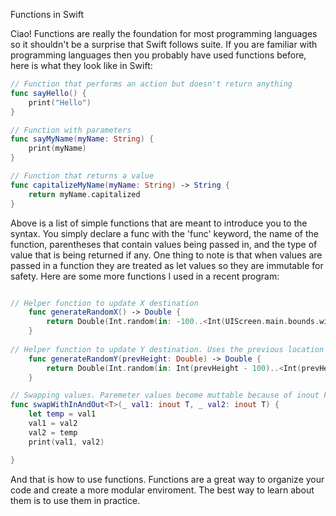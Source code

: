 Functions in Swift 

Ciao! Functions are really the foundation for most programming languages so it shouldn't be a surprise that Swift follows suite. If you are familiar with programming languages then you probably have used functions before, here is what they look like in Swift: 

```swift
// Function that performs an action but doesn't return anything
func sayHello() {
    print("Hello")
}

// Function with parameters
func sayMyName(myName: String) {
    print(myName)
}

// Function that returns a value
func capitalizeMyName(myName: String) -> String {
    return myName.capitalized
}
```

Above is a list of simple functions that are meant to introduce you to the syntax. You simply declare a func with the 'func' keyword, the name of the function, parentheses that contain values being passed in, and the type of value that is being returned if any. One thing to note is that when values are passed in a function they are treated as let values so they are immutable for safety. Here are some more functions I used in a recent program: 

```swift

// Helper function to update X destination
    func generateRandomX() -> Double {
        return Double(Int.random(in: -100..<Int(UIScreen.main.bounds.width - 50)))
    }
    
// Helper function to update Y destination. Uses the previous location to add lower bound
    func generateRandomY(prevHeight: Double) -> Double {
        return Double(Int.random(in: Int(prevHeight - 100)..<Int(prevHeight + 35)))
    }

// Swapping values. Paremeter values become muttable because of inout keyword
func swapWithInAndOut<T>(_ val1: inout T, _ val2: inout T) {
    let temp = val1
    val1 = val2
    val2 = temp
    print(val1, val2)

}

```
And that is how to use functions. Functions are a great way to organize your code and create a more modular enviroment. The best way to learn about them is to use them in practice. 



